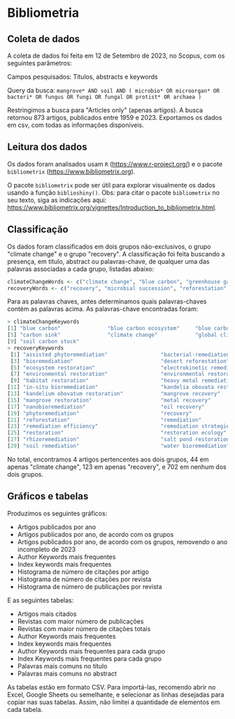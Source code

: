 # Bibliometria

## Coleta de dados

A coleta de dados foi feita em 12 de Setembro de 2023, no Scopus, com os seguintes parâmetros:

Campos pesquisados: Títulos, abstracts e keywords

Query da busca:
`mangrove* AND soil AND ( microbio* OR microorgan* OR bacteri* OR fungus OR fungi OR fungal OR protist* OR archaea )`

Restringimos a busca para "Articles only" (apenas artigos). A busca retornou 873 artigos, publicados entre 1959 e 2023. Exportamos os dados em csv, com todas as informações disponíveis.

## Leitura dos dados

Os dados foram analisados usam `R` (https://www.r-project.org/) e o pacote `bibliometrix` (https://www.bibliometrix.org).

O pacote `bibliometrix` pode ser útil para explorar visualmente os dados usando a função `biblioshiny()`.
Obs: para citar o pacote `bibliometrix` no seu texto, siga as indicações aqui: https://www.bibliometrix.org/vignettes/Introduction_to_bibliometrix.html.

## Classificação

Os dados foram classificados em dois grupos não-exclusivos, o grupo "climate change" e o grupo "recovery". A classificação foi feita buscando a presença, em título, abstract ou palavras-chave, de qualquer uma das palavras associadas a cada grupo, listadas abaixo:

```r
climateChangeWords <- c("climate change", "blue carbon", "greenhouse gas mitigation", "carbon stock", "carbon sink", "carbon sequestration")
recoveryWords <- c("recovery", "microbial succession", "reforestation", "replanting", "restoration", "remediation")
```

Para as palavras chaves, antes determinamos quais palavras-chaves contém as palavras acima. As palavras-chave encontradas foram:

```r
> climateChangeKeywords
[1] "blue carbon"               "blue carbon ecosystem"     "blue carbon ecosystems"    "carbon sequestration"
[5] "carbon sink"               "climate change"            "global climate changes"    "soil carbon sequestration"
[9] "soil carbon stock"
> recoveryKeywords
 [1] "assisted phytoremediation"                 "bacterial-remediation"
 [3] "bioremediation"                            "desert reforestation"
 [5] "ecosystem restoration"                     "electrokinetic remediation"
 [7] "environmental restoration"                 "environmental restoration and remediation"
 [9] "habitat restoration"                       "heavy metal remediation"
[11] "in-situ bioremediation"                    "kandelia obovata restoration"
[13] "kandelium obovatum restoration"            "mangrove recovery"
[15] "mangrove restoration"                      "metal recovery"
[17] "nanobioremediation"                        "oil recovery"
[19] "phytoremediation"                          "recovery"
[21] "reforestation"                             "remediation"
[23] "remediation efficiency"                    "remediation strategies"
[25] "restoration"                               "restoration ecology"
[27] "rhizoremediation"                          "salt pond restoration"
[29] "soil remediation"                          "water bioremediation"
```

No total, encontramos 4 artigos pertencentes aos dois grupos, 44 em apenas "climate change", 123 em apenas "recovery", e 702 em nenhum dos dois grupos.

## Gráficos e tabelas

Produzimos os seguintes gráficos:
- Artigos publicados por ano
- Artigos publicados por ano, de acordo com os grupos
- Artigos publicados por ano, de acordo com os grupos, removendo o ano incompleto de 2023
- Author Keywords mais frequentes
- Index keywords mais frequentes
- Histograma de número de citações por artigo
- Histograma de número de citações por revista
- Histograma de número de publicações por revista

E as seguintes tabelas:
- Artigos mais citados
- Revistas com maior número de publicações
- Revistas com maior número de citações totais
- Author Keywords mais frequentes
- Index keywords mais frequentes
- Author Keywords mais frequentes para cada grupo
- Index Keywords mais frequentes para cada grupo
- Palavras mais comuns no título
- Palavras mais comuns no abstract

As tabelas estão em formato CSV. Para importá-las, recomendo abrir no Excel, Google Sheets ou semelhante, e selecionar as linhas desejadas para copiar nas suas tabelas. Assim, não limitei a quantidade de elementos em cada tabela.

